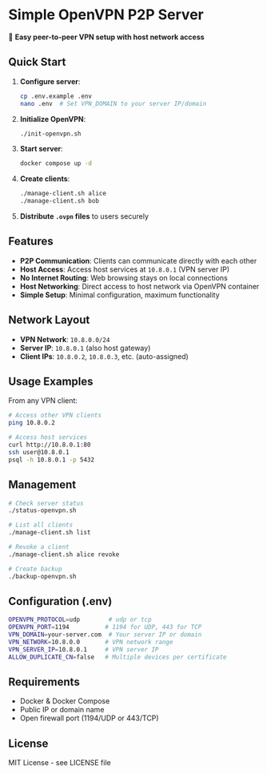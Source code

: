 # Simple OpenVPN P2P Server

🔐 **Easy peer-to-peer VPN setup with host network access**

## Quick Start

1. **Configure server**:
   ```bash
   cp .env.example .env
   nano .env  # Set VPN_DOMAIN to your server IP/domain
   ```

2. **Initialize OpenVPN**:
   ```bash
   ./init-openvpn.sh
   ```

3. **Start server**:
   ```bash
   docker compose up -d
   ```

4. **Create clients**:
   ```bash
   ./manage-client.sh alice
   ./manage-client.sh bob
   ```

5. **Distribute `.ovpn` files** to users securely

## Features

- **P2P Communication**: Clients can communicate directly with each other
- **Host Access**: Access host services at `10.8.0.1` (VPN server IP)
- **No Internet Routing**: Web browsing stays on local connections
- **Host Networking**: Direct access to host network via OpenVPN container
- **Simple Setup**: Minimal configuration, maximum functionality

## Network Layout

- **VPN Network**: `10.8.0.0/24`
- **Server IP**: `10.8.0.1` (also host gateway)
- **Client IPs**: `10.8.0.2`, `10.8.0.3`, etc. (auto-assigned)

## Usage Examples

From any VPN client:

```bash
# Access other VPN clients
ping 10.8.0.2

# Access host services
curl http://10.8.0.1:80
ssh user@10.8.0.1
psql -h 10.8.0.1 -p 5432
```

## Management

```bash
# Check server status
./status-openvpn.sh

# List all clients
./manage-client.sh list

# Revoke a client
./manage-client.sh alice revoke

# Create backup
./backup-openvpn.sh
```

## Configuration (.env)

```bash
OPENVPN_PROTOCOL=udp        # udp or tcp
OPENVPN_PORT=1194          # 1194 for UDP, 443 for TCP
VPN_DOMAIN=your-server.com  # Your server IP or domain
VPN_NETWORK=10.8.0.0       # VPN network range
VPN_SERVER_IP=10.8.0.1     # VPN server IP
ALLOW_DUPLICATE_CN=false   # Multiple devices per certificate
```

## Requirements

- Docker & Docker Compose
- Public IP or domain name
- Open firewall port (1194/UDP or 443/TCP)

## License

MIT License - see LICENSE file